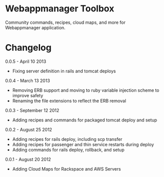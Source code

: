 Webappmanager Toolbox
=====================
Community commands, recipes, cloud maps, and more for Webappmanager application.


Changelog
=========

0.0.5 - April 10 2013
 * Fixing server definition in rails and tomcat deploys

0.0.4 - March 13 2013
 * Removing ERB support and moving to ruby variable injection scheme to improve safety
 * Renaming the file extensions to reflect the ERB removal

0.0.3 - September 12 2012
 * Adding recipes and commands for packaged tomcat deploy and setup

0.0.2 - August 25 2012
 * Adding recipes for rails deploy, including scp transfer
 * Adding recipes for passenger and thin service restarts during deploy
 * Adding commands for rails deploy, rollback, and setup

0.0.1 - August 20 2012
 * Adding Cloud Maps for Rackspace and AWS Servers
